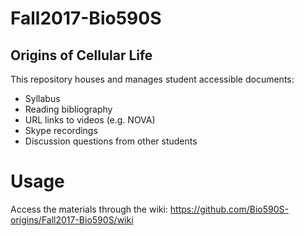 # Fall2017-Bio590S

## Origins of Cellular Life
This repository houses and manages student accessible documents:
* Syllabus
* Reading bibliography
* URL links to videos (e.g. NOVA)
* Skype recordings
* Discussion questions from other students

# Usage
Access the materials through the wiki: https://github.com/Bio590S-origins/Fall2017-Bio590S/wiki
